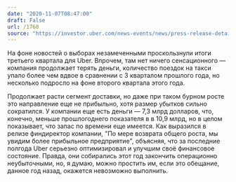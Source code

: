 ```yaml
---
date: "2020-11-07T08:47:00"
draft: False
url: /1760
source: "https://investor.uber.com/news-events/news/press-release-details/2020/Uber-Announces-Results-for-Third-Quarter-2020/default.aspx"
---
```


На фоне новостей о выборах незамеченными проскользнули итоги третьего квартала для Uber. Впрочем, там нет ничего сенсационного — компания продолжает терять деньги, количество поездок на такси упало более чем вдвое в сравнении с 3 кварталом прошлого года, но несколько подросло на фоне второго квартала этого года. 

Продолжает расти сегмент доставки, но даже при таком бурном росте это направление еще не прибыльно, хотя размер убытков сильно сократился. У компании еще есть деньги — 7,3 млрд долларов, что, конечно, меньше прошлогоднего показателя в в 10,9 млрд, но в целом показывает, что запас по времени еще имеется. Как выразился в релизе финдиректор компании, "По мере возврата общего роста, мы увидим более прибыльное предприятие", объясняя, что за последние полгода Uber серьезно оптимизировал и улучшим своё финансовое состояние. Правда, они собирались этот год закончить операционно неубыточными, но, я думаю, можно простить им, если это обещание, данное год назад, окажется невозможно выполнить.
